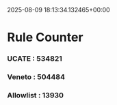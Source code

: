 2025-08-09 18:13:34.132465+00:00
# Rule Counter 
 ### UCATE : 534821

 ### Veneto : 504484

 ### Allowlist : 13930